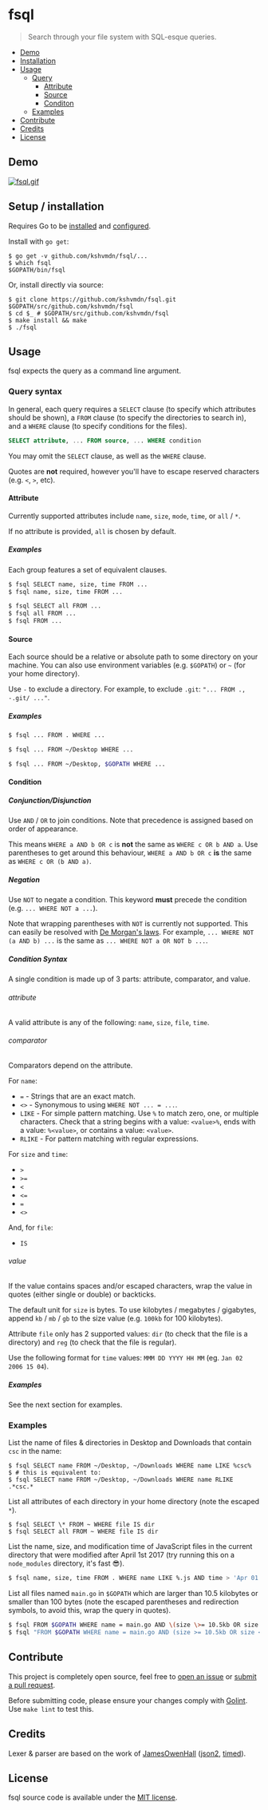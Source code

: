 # fsql

>Search through your file system with SQL-esque queries.

- [Demo](#demo)
- [Installation](#setup-installation)
- [Usage](#usage)
  + [Query](#query-syntax)
    * [Attribute](#attribute)
    * [Source](#source)
    * [Conditon](#condition)
  + [Examples](#examples-3)
- [Contribute](#contribute)
- [Credits](#credits)
- [License](#license)

## Demo

[![fsql.gif](./fsql.gif)](https://asciinema.org/a/120534)

## Setup / installation

Requires Go to be [installed](https://golang.org/doc/install) and [configured](https://golang.org/doc/install#testing).

Install with `go get`:

```console
$ go get -v github.com/kshvmdn/fsql/...
$ which fsql
$GOPATH/bin/fsql
```

Or, install directly via source:

```console
$ git clone https://github.com/kshvmdn/fsql.git $GOPATH/src/github.com/kshvmdn/fsql
$ cd $_ # $GOPATH/src/github.com/kshvmdn/fsql
$ make install && make
$ ./fsql
```

## Usage

fsql expects the query as a command line argument.

### Query syntax

In general, each query requires a `SELECT` clause (to specify which attributes should be shown), a `FROM` clause (to specify the directories to search in), and a `WHERE` clause (to specify conditions for the files).

```sql
SELECT attribute, ... FROM source, ... WHERE condition
```

You may omit the `SELECT` clause, as well as the `WHERE` clause.

Quotes are **not** required, however you'll have to escape reserved characters (e.g. `<`, `>`, etc).

#### Attribute

Currently supported attributes include `name`, `size`, `mode`, `time`, or `all` / `*`.

If no attribute is provided, `all` is chosen by default.

##### Examples

Each group features a set of equivalent clauses.

```sh
$ fsql SELECT name, size, time FROM ...
$ fsql name, size, time FROM ...
```

```sh
$ fsql SELECT all FROM ...
$ fsql all FROM ...
$ fsql FROM ...
```

#### Source

Each source should be a relative or absolute path to some directory on your machine. You can also use environment variables (e.g. `$GOPATH`) or `~` (for your home directory).

Use `-` to exclude a directory. For example, to exclude `.git`: `"... FROM ., -.git/ ..."`.

##### Examples

```sh
$ fsql ... FROM . WHERE ...
```

```sh
$ fsql ... FROM ~/Desktop WHERE ...
```

```sh
$ fsql ... FROM ~/Desktop, $GOPATH WHERE ...
```

#### Condition

##### Conjunction/Disjunction

Use `AND` / `OR` to join conditions. Note that precedence is assigned based on order of appearance.

This means `WHERE a AND b OR c` is **not** the same as `WHERE c OR b AND a`. Use parentheses to get around this behaviour, `WHERE a AND b OR c` **is** the same as `WHERE c OR (b AND a)`.

##### Negation

Use `NOT` to negate a condition. This keyword **must** precede the condition (e.g. `... WHERE NOT a ...`).

Note that wrapping parentheses with `NOT` is currently not supported. This can easily be resolved with [De Morgan's laws](https://en.wikipedia.org/wiki/De_Morgan%27s_laws). For example, `... WHERE NOT (a AND b) ...` is the same as `... WHERE NOT a OR NOT b ...`.

##### Condition Syntax

A single condition is made up of 3 parts: attribute, comparator, and value.

###### attribute

A valid attribute is any of the following: `name`, `size`, `file`, `time`.

###### comparator

Comparators depend on the attribute.

For `name`:

  - `=` - Strings that are an exact match.
  - `<>` - Synonymous to using `WHERE NOT ... = ...`.
  - `LIKE` - For simple pattern matching. Use `%` to match zero, one, or multiple characters. Check that a string begins with a value: `<value>%`, ends with a value: `%<value>`, or contains a value: `<value>`.
  - `RLIKE` - For pattern matching with regular expressions.

For `size` and `time`:

  - `>`
  - `>=`
  - `<`
  - `<=`
  - `=`
  - `<>`

And, for `file`:

  - `IS`

###### value

If the value contains spaces and/or escaped characters, wrap the value in quotes (either single or double) or backticks.

The default unit for `size` is bytes. To use kilobytes / megabytes / gigabytes, append `kb` / `mb` / `gb` to the size value (e.g. `100kb` for 100 kilobytes).

Attribute `file` only has 2 supported values: `dir` (to check that the file is a directory) and `reg` (to check that the file is regular).

Use the following format for `time` values: `MMM DD YYYY HH MM` (eg. `Jan 02 2006 15 04`).

##### Examples

See the next section for examples.

### Examples

List the name of files & directories in Desktop and Downloads that contain `csc` in the name:

```console
$ fsql SELECT name FROM ~/Desktop, ~/Downloads WHERE name LIKE %csc%
$ # this is equivalent to:
$ fsql SELECT name FROM ~/Desktop, ~/Downloads WHERE name RLIKE .*csc.*
```

List all attributes of each directory in your home directory (note the escaped `*`).

```console
$ fsql SELECT \* FROM ~ WHERE file IS dir
$ fsql SELECT all FROM ~ WHERE file IS dir
```

List the name, size, and modification time of JavaScript files in the current directory that were modified after April 1st 2017 (try running this on a `node_modules` directory, it's fast :sunglasses:).

```sh
$ fsql name, size, time FROM . WHERE name LIKE %.js AND time > 'Apr 01 2017 00 00'
```

List all files named `main.go` in `$GOPATH` which are larger than 10.5 kilobytes or smaller than 100 bytes (note the escaped parentheses and redirection symbols, to avoid this, wrap the query in quotes).

```sh
$ fsql FROM $GOPATH WHERE name = main.go AND \(size \>= 10.5kb OR size \< 100\)
$ fsql "FROM $GOPATH WHERE name = main.go AND (size >= 10.5kb OR size < 100)"
```

## Contribute

This project is completely open source, feel free to [open an issue](https://github.com/kshvmdn/fsql/issues) or [submit a pull request](https://github.com/kshvmdn/fsql/pulls).

Before submitting code, please ensure your changes comply with [Golint](https://github.com/golang/lint). Use `make lint` to test this.

## Credits

Lexer & parser are based on the work of [JamesOwenHall](https://github.com/JamesOwenHall) ([json2](https://github.com/JamesOwenHall/json2), [timed](https://github.com/JamesOwenHall/timed)).

## License

fsql source code is available under the [MIT license](./LICENSE).
